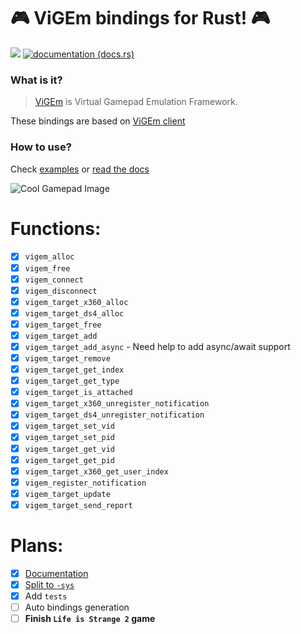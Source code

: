 # 🎮 ViGEm bindings for Rust! 🎮
[![](http://meritbadge.herokuapp.com/vigem)](https://crates.io/crates/vigem)
[![documentation (docs.rs)](https://docs.rs/vigem/badge.svg)](https://docs.rs/vigem)

### What is it?

>[ViGEm](https://github.com/ViGEm/ViGEmBus) is Virtual Gamepad Emulation Framework.

These bindings are based on [ViGEm client](https://github.com/ViGEm/ViGEmClient)
### How to use?
Check [examples](https://github.com/DuckerMan/vigem/tree/master/examples) or [read the docs](https://docs.rs/vigem)


![Cool Gamepad Image](https://forums.vigem.org/assets/uploads/files/1557594978383-6c4d9c51-5644-40ec-bd42-a54f022729db-image.png)


# Functions:

- [x] `vigem_alloc`
- [x] `vigem_free`
- [x] `vigem_connect`
- [x] `vigem_disconnect`
- [x] `vigem_target_x360_alloc`
- [x] `vigem_target_ds4_alloc`
- [x] `vigem_target_free`
- [x] `vigem_target_add`
- [x] `vigem_target_add_async` - Need help to add async/await support
- [x] `vigem_target_remove`
- [x] `vigem_target_get_index`
- [x] `vigem_target_get_type`
- [x] `vigem_target_is_attached`
- [x] `vigem_target_x360_unregister_notification`
- [x] `vigem_target_ds4_unregister_notification`
- [x] `vigem_target_set_vid`
- [x] `vigem_target_set_pid`
- [x] `vigem_target_get_vid`
- [x] `vigem_target_get_pid`
- [x] `vigem_target_x360_get_user_index`
- [x] `vigem_register_notification`
- [x] `vigem_target_update`
- [x] `vigem_target_send_report`

# Plans:
- [x] [Documentation](https://docs.rs/vigem)
- [x] [Split to `-sys` ](https://github.com/DuckerMan/vigem/tree/master/vigem-sys)
- [x] Add `tests`
- [ ] Auto bindings generation
- [ ] **Finish `Life is Strange 2` game**